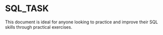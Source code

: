 # SQL_TASK
This document is ideal for anyone looking to practice and improve their SQL skills through practical exercises.
